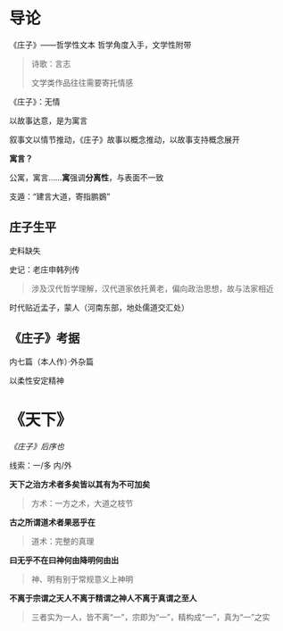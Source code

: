 # 导论

《庄子》——哲学性文本	哲学角度入手，文学性附带

> 诗歌：言志
>
> 文学类作品往往需要寄托情感

《庄子》：无情

以故事达意，是为寓言

叙事文以情节推动，《庄子》故事以概念推动，以故事支持概念展开

**寓言？**

公寓，寓言……**寓**强调**分离性**，与表面不一致

支遁：“建言大道，寄指鹏鷃”

## 庄子生平

史料缺失

史记：老庄申韩列传

> 涉及汉代哲学理解，汉代道家依托黄老，偏向政治思想，故与法家相近

时代贴近孟子，蒙人（河南东部，地处儒道交汇处）

## 《庄子》考据

内七篇（本人作）·外杂篇



以柔性安定精神



# 《天下》

*《庄子》后序也*

线索：一/多 内/外

**天下之治方术者多矣皆以其有为不可加矣**

> 方术：一方之术，大道之枝节

**古之所谓道术者果恶乎在**

> 道术：完整的真理

**曰无乎不在曰神何由降明何由出**

> 神、明有别于常规意义上神明

**不离于宗谓之天人不离于精谓之神人不离于真谓之至人**

> 三者实为一人，皆不离“一”，宗即为“一”，精构成“一”，真为“一”之实















